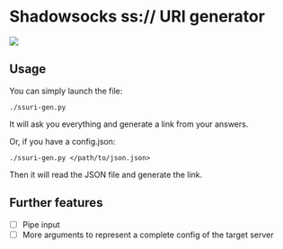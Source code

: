 # Shadowsocks ss:// URI generator
    
![](https://img.shields.io/badge/Python-3.7-brightgreen.svg)

## Usage
You can simply launch the file:
```
./ssuri-gen.py
```
It will ask you everything and generate a link from your answers.

Or, if you have a config.json:
```
./ssuri-gen.py </path/to/json.json>
```
Then it will read the JSON file and generate the link.

## Further features

- [ ] Pipe input
- [ ] More arguments to represent a complete config of the target server